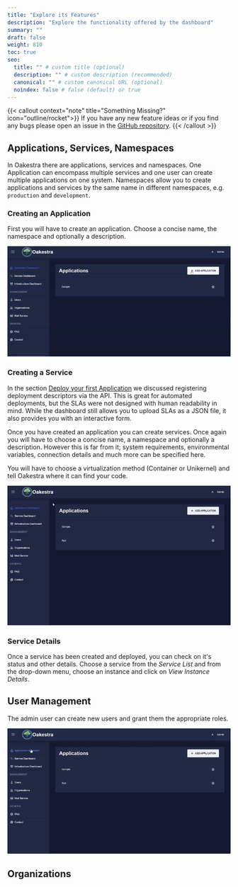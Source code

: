 ```yaml
---
title: "Explore its Features"
description: "Explore the functionality offered by the dashboard"
summary: ""
draft: false
weight: 810
toc: true
seo:
  title: "" # custom title (optional)
  description: "" # custom description (recommended)
  canonical: "" # custom canonical URL (optional)
  noindex: false # false (default) or true
---
```


{{< callout context="note" title="Something Missing?" icon="outline/rocket">}}
If you have any new feature ideas or if you find any bugs please open an issue in the [GitHub repository](https://github.com/oakestra/dashboard).
{{< /callout >}}

<!-- Todo: Move somewhere else -->
## Applications, Services, Namespaces

In Oakestra there are applications, services and namespaces. One Application can encompass multiple services and one user can create
multiple applications on one system. Namespaces allow you to create applications and services by the same name in different namespaces,
e.g. `production` and `development`.

### Creating an Application

First you will have to create an application. Choose a concise name, the namespace and optionally a description.

![](add-app.gif)

### Creating a Service

In the section [Deploy your first Application](../../getting-started/deploy-your-first-application/) we discussed registering
deployment descriptors via the API. This is great for automated deployments, but the SLAs were not designed with human readability in mind.
While the dashboard still allows you to upload SLAs as a JSON file, it also provides you with an interactive form.

Once you have created an application you can create services. Once again you will have to choose a concise name, a namespace and optionally a description.
However this is far from it; system requirements, environmental variables, connection details and much more can be specified here.

You will have to choose a virtualization method (Container or Unikernel) and tell Oakestra where it can find your code.

![](create-service.gif)

### Service Details

Once a service has been created and deployed, you can check on it's status and other details. Choose a service from the *Service List* and from the drop-down
menu, choose an instance and click on *View Instance Details*. 


## User Management

The admin user can create new users and grant them the appropriate roles.

![](create-user.gif)



## Organizations